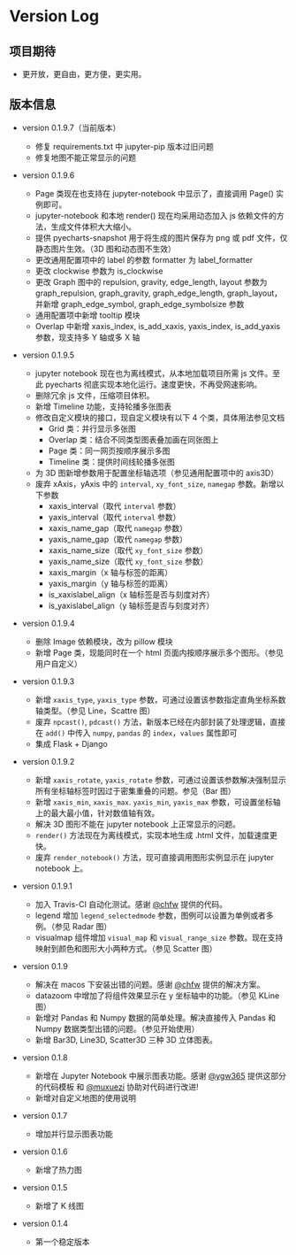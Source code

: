 # Version Log

## 项目期待

* 更开放，更自由，更方便，更实用。


## 版本信息

* version 0.1.9.7（当前版本）
    * 修复 requirements.txt 中 jupyter-pip 版本过旧问题
    * 修复地图不能正常显示的问题

* version 0.1.9.6
    * Page 类现在也支持在 jupyter-notebook 中显示了，直接调用 Page() 实例即可。
    * jupyter-notebook 和本地 render() 现在均采用动态加入 js 依赖文件的方法，生成文件体积大大缩小。
    * 提供 pyecharts-snapshot 用于将生成的图片保存为 png 或 pdf 文件，仅静态图片生效。（3D 图和动态图不生效）
    * 更改通用配置项中的 label 的参数 formatter 为 label_formatter
    * 更改 clockwise 参数为 is_clockwise
    * 更改 Graph 图中的 repulsion, gravity, edge_length, layout 参数为 graph_repulsion, graph_gravity, graph_edge_length, graph_layout，并新增 graph_edge_symbol, graph_edge_symbolsize 参数
    * 通用配置项中新增 tooltip 模块
    * Overlap 中新增 xaxis_index, is_add_xaxis, yaxis_index, is_add_yaxis 参数，现支持多 Y 轴或多 X 轴

* version 0.1.9.5
    * jupyter notebook 现在也为离线模式，从本地加载项目所需 js 文件。至此 pyecharts 彻底实现本地化运行。速度更快，不再受网速影响。
    * 删除冗余 js 文件，压缩项目体积。
    * 新增 Timeline 功能，支持轮播多张图表
    * 修改自定义模块的接口，现自定义模块有以下 4 个类，具体用法参见文档
        * Grid 类：并行显示多张图
        * Overlap 类：结合不同类型图表叠加画在同张图上
        * Page 类：同一网页按顺序展示多图
        * Timeline 类：提供时间线轮播多张图
    * 为 3D 图新增参数用于配置坐标轴选项（参见通用配置项中的 axis3D）
    * 废弃 xAxis，yAxis 中的 `interval`, `xy_font_size`, `namegap` 参数。新增以下参数
        * xaxis_interval（取代 `interval` 参数）
        * yaxis_interval（取代 `interval` 参数）
        * xaxis_name_gap（取代 `namegap` 参数）
        * yaxis_name_gap（取代 `namegap` 参数）
        * xaxis_name_size（取代 `xy_font_size` 参数）
        * yaxis_name_size（取代 `xy_font_size` 参数）
        * xaxis_margin（x 轴与标签的距离）
        * yaxis_margin（y 轴与标签的距离）
        * is_xaxislabel_align（x 轴标签是否与刻度对齐）
        * is_yaxislabel_align（y 轴标签是否与刻度对齐）

* version 0.1.9.4
    * 删除 Image 依赖模块，改为 pillow 模块
    * 新增 Page 类，现能同时在一个 html 页面内按顺序展示多个图形。（参见用户自定义）

* version 0.1.9.3
    * 新增 `xaxis_type`, `yaxis_type` 参数，可通过设置该参数指定直角坐标系数轴类型。（参见 Line，Scattre 图）
    * 废弃 `npcast()`, `pdcast()` 方法，新版本已经在内部封装了处理逻辑，直接在 `add()` 中传入 `numpy`, `pandas` 的 `index`，`values` 属性即可
    * 集成 Flask + Django

* version 0.1.9.2
    * 新增 `xaxis_rotate`, `yaxis_rotate` 参数，可通过设置该参数解决强制显示所有坐标轴标签时因过于密集重叠的问题。参见（Bar 图）
    * 新增 `xaxis_min`, `xaxis_max`. `yaxis_min`, `yaxis_max` 参数，可设置坐标轴上的最大最小值，针对数值轴有效。
    * 解决 3D 图形不能在 jupyter notebook 上正常显示的问题。
    * `render()` 方法现在为离线模式，实现本地生成 .html 文件，加载速度更快。
    * 废弃 `render_notebook()` 方法，现可直接调用图形实例显示在 jupyter notebook 上。

* version 0.1.9.1
    * 加入 Travis-CI 自动化测试。感谢 [@chfw](https://github.com/chfw) 提供的代码。  
    * legend 增加 `legend_selectedmode` 参数，图例可以设置为单例或者多例。（参见 Radar 图）
    * visualmap 组件增加 `visual_map` 和 `visual_range_size` 参数。现在支持映射到颜色和图形大小两种方式。（参见 Scatter 图）

* version 0.1.9
    * 解决在 macos 下安装出错的问题。感谢 [@chfw](https://github.com/chfw) 提供的解决方案。
    * datazoom 中增加了将组件效果显示在 y 坐标轴中的功能。（参见 KLine 图）
    * 新增对 Pandas 和 Numpy 数据的简单处理。解决直接传入 Pandas 和 Numpy 数据类型出错的问题。（参见开始使用）
    * 新增 Bar3D, Line3D, Scatter3D 三种 3D 立体图表。

* version 0.1.8  
    * 新增在 Jupyter Notebook 中展示图表功能。感谢 [@ygw365](https://github.com/ygw365) 提供这部分的代码模板 和 [@muxuezi](https://github.com/muxuezi) 协助对代码进行改进!
    * 新增对自定义地图的使用说明  

* version 0.1.7  
    * 增加并行显示图表功能

* version 0.1.6  
    * 新增了热力图

* version 0.1.5  
    * 新增了 K 线图

* version 0.1.4  
    * 第一个稳定版本
    